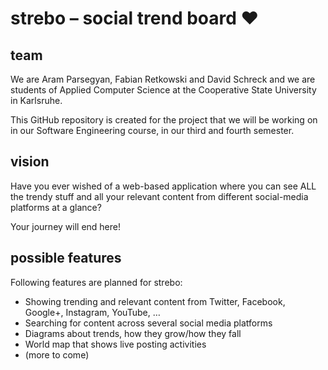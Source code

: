 # strebo – social trend board ❤

## team
We are Aram Parsegyan, Fabian Retkowski and David Schreck and we are students of Applied Computer Science at the Cooperative State University in Karlsruhe.

This GitHub repository is created for the project that we will be working on in our Software Engineering course, in our third and fourth semester.

## vision

Have you ever wished of a web-based application where you can see ALL the trendy stuff and all your relevant content from different social-media platforms at a glance?

Your journey will end here!

## possible features

Following features are planned for strebo:

* Showing trending and relevant content from Twitter, Facebook, Google+, Instagram, YouTube, …
* Searching for content across several social media platforms
* Diagrams about trends, how they grow/how they fall
* World map that shows live posting activities
* (more to come)

